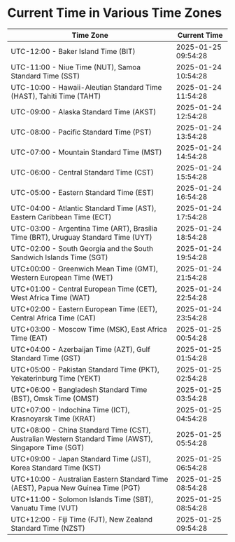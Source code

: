 # Current Time in Various Time Zones

| Time Zone | Current Time |
|-----------|--------------|
| UTC-12:00 - Baker Island Time (BIT) | 2025-01-25 09:54:28 |
| UTC-11:00 - Niue Time (NUT), Samoa Standard Time (SST) | 2025-01-24 10:54:28 |
| UTC-10:00 - Hawaii-Aleutian Standard Time (HAST), Tahiti Time (TAHT) | 2025-01-24 11:54:28 |
| UTC-09:00 - Alaska Standard Time (AKST) | 2025-01-24 12:54:28 |
| UTC-08:00 - Pacific Standard Time (PST) | 2025-01-24 13:54:28 |
| UTC-07:00 - Mountain Standard Time (MST) | 2025-01-24 14:54:28 |
| UTC-06:00 - Central Standard Time (CST) | 2025-01-24 15:54:28 |
| UTC-05:00 - Eastern Standard Time (EST) | 2025-01-24 16:54:28 |
| UTC-04:00 - Atlantic Standard Time (AST), Eastern Caribbean Time (ECT) | 2025-01-24 17:54:28 |
| UTC-03:00 - Argentina Time (ART), Brasília Time (BRT), Uruguay Standard Time (UYT) | 2025-01-24 18:54:28 |
| UTC-02:00 - South Georgia and the South Sandwich Islands Time (SGT) | 2025-01-24 19:54:28 |
| UTC±00:00 - Greenwich Mean Time (GMT), Western European Time (WET) | 2025-01-24 21:54:28 |
| UTC+01:00 - Central European Time (CET), West Africa Time (WAT) | 2025-01-24 22:54:28 |
| UTC+02:00 - Eastern European Time (EET), Central Africa Time (CAT) | 2025-01-24 23:54:28 |
| UTC+03:00 - Moscow Time (MSK), East Africa Time (EAT) | 2025-01-25 00:54:28 |
| UTC+04:00 - Azerbaijan Time (AZT), Gulf Standard Time (GST) | 2025-01-25 01:54:28 |
| UTC+05:00 - Pakistan Standard Time (PKT), Yekaterinburg Time (YEKT) | 2025-01-25 02:54:28 |
| UTC+06:00 - Bangladesh Standard Time (BST), Omsk Time (OMST) | 2025-01-25 03:54:28 |
| UTC+07:00 - Indochina Time (ICT), Krasnoyarsk Time (KRAT) | 2025-01-25 04:54:28 |
| UTC+08:00 - China Standard Time (CST), Australian Western Standard Time (AWST), Singapore Time (SGT) | 2025-01-25 05:54:28 |
| UTC+09:00 - Japan Standard Time (JST), Korea Standard Time (KST) | 2025-01-25 06:54:28 |
| UTC+10:00 - Australian Eastern Standard Time (AEST), Papua New Guinea Time (PGT) | 2025-01-25 08:54:28 |
| UTC+11:00 - Solomon Islands Time (SBT), Vanuatu Time (VUT) | 2025-01-25 08:54:28 |
| UTC+12:00 - Fiji Time (FJT), New Zealand Standard Time (NZST) | 2025-01-25 09:54:28 |
